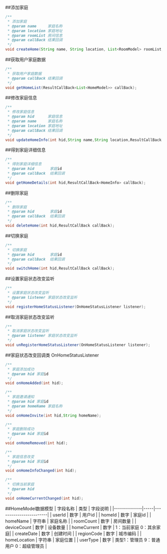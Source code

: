 ##添加家庭

```java
/**
 * 添加家庭
 * @param name     家庭名称
 * @param location 家庭地址
 * @param roomList 房间信息
 * @param callBack 结果回调
 */
void createHome(String name, String location, List<RoomModel> roomList, ResultCallBack callBack);
```

##获取用户家庭数据

```java
/**
 * 获取用户家庭数据
 * @param callBack 结果回调
 */
void getHomeList(ResultCallBack<List<HomeModel>> callBack);
```

##修改家庭信息

```java
/**
 * 修改家庭信息
 * @param hid      家庭信息
 * @param name     家庭名称
 * @param location 家庭地址
 * @param callBack 结果回调
 */
void updateHomeInfo(int hid,String name,String location,ResultCallBack callBack);
```

##得到家庭详细信息

```java
/**
 * 得到家庭详细信息
 * @param hid       家庭id
 * @param callBack  结果回调
 */
void getHomeDetails(int hid,ResultCallBack<HomeInfo> callBack);
```


##删除家庭

```java
/**
 * 删除家庭
 * @param hid       家庭id
 * @param callBack  结果回调
 */
void deleteHome(int hid,ResultCallBack callBack);
```

##切换家庭

```java
/**
 * 切换家庭
 * @param hid       家庭id
 * @param callBack  结果回调
 */
void switchHome(int hid,ResultCallBack callBack);
```


##设置家庭状态改变监听

```java
/**
 * 设置家庭状态改变监听
 * @param listener 家庭状态改变监听
 */
void registerHomeStatusListener(OnHomeStatusListener listener);
```

##取消家庭状态改变监听

```java
/**
 * 取消家庭状态改变监听
 * @param listener 家庭状态改变监听
 */
void unRegisterHomeStatusListener(OnHomeStatusListener listener);
```

##家庭状态改变回调类 OnHomeStatusListener

```java
/**
 * 家庭添加成功
 * @param hid 家庭id
 */
void onHomeAdded(int hid);

/**
 * 家庭邀请通知
 * @param hid 家庭id
 * @param homeName 家庭名称
 */
void onHomeInvite(int hid,String homeName);

/**
 * 家庭删除成功
 * @param hid 家庭id
 */
void onHomeRemoved(int hid);

/**
 * 家庭信息改变
 * @param hid 家庭id
 */
void onHomeInfoChanged(int hid);

/**
 * 切换当前家庭
 * @param hid
 */
void onHomeCurrentChanged(int hid);
```

##HomeModel数据模型
| 字段名称         | 类型  | 字段说明                   |
|--------------|-----|------------------------|
| userId       | 数字  | 用户id                   |
| homeId       | 数字  | 家庭id                   |
| homeName     | 字符串 | 家庭名称                   |
| roomCount    | 数字  | 房间数量                   |
| deviceCount  | 数字  | 设备数量                   |
| homeCurrent  | 数字  | 1：当前家庭 0：其余家庭|
| createDate   | 数字  | 创建时间                   |
| regionCode   | 数字  | 城市编码                   |
| homeLocation | 字符串 | 家庭位置                   |
| userType     | 数字  | 类型1：管理员 9：普通用户 0：超级管理员 |
